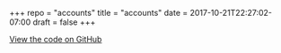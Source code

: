 +++
repo = "accounts"
title = "accounts"
date = 2017-10-21T22:27:02-07:00
draft = false
+++

[View the code on GitHub](https://github.com/impractical/accounts)
